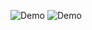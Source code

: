 <img alt="Demo" src="http://imgur.com/ikTczyR.png" /> <img alt="Demo" src="http://imgur.com/cYwB7Il.png" />
